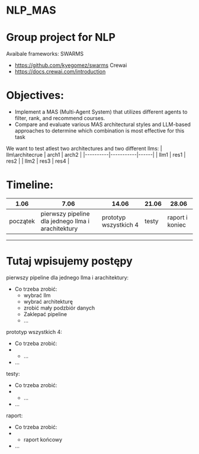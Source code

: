 # NLP_MAS
# Group project for NLP

Avaibale frameworks:
SWARMS
- https://github.com/kyegomez/swarms
Crewai
- https://docs.crewai.com/introduction

# Objectives:
- Implement a MAS (Multi-Agent System) that utilizes different agents to filter, rank, and recommend courses.
- Compare and evaluate various MAS architectural styles and LLM-based approaches to determine which combination is most effective for this task

We want to test atlest two architectures and two different llms:
| llm\architecrue | arch1  | arch2 |
|----------|-----------|------|
| llm1 |  res1  |  res2  |
| llm2 |  res3  |  res4  |

# Timeline:

| 1.06 | 7.06 | 14.06 | 21.06 | 28.06 |
|------|------|-------|-------|-------|
| początek |  pierwszy pipeline dla jednego llma i arachitektury | prototyp wszystkich 4 | testy | raport i koniec | 

---
# Tutaj wpisujemy postępy
pierwszy pipeline dla jednego llma i arachitektury:
- Co trzeba zrobić:
  - wybrać llm
  - wybrać architekturę
  - zrobić mały podzbiór danych
  - Zaklepać pipeline
  - ...

prototyp wszystkich 4:
- Co trzeba zrobić:
- - ...
- ...

testy:
- Co trzeba zrobić:
- - ...
- ...

raport:
- Co trzeba zrobić:
- - raport końcowy
- ...

